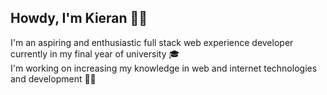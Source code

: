 ## Howdy, I'm Kieran 🙋‍♂️

I'm an aspiring and enthusiastic full stack web experience developer currently in my final year of university 🎓  
I'm working on increasing my knowledge in web and internet technologies and development 👨‍💻
